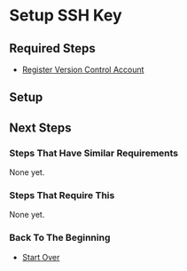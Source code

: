 # Setup SSH Key

## Required Steps

- [Register Version Control Account](/register-version-control-account.md)

## Setup

## Next Steps

### Steps That Have Similar Requirements

None yet.

### Steps That Require This

None yet.

### Back To The Beginning

- [Start Over](/README.md)
